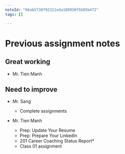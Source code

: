 ```yaml
---
noteId: "66ab5730f92311eda188938f5b85b472"
tags: []

---
```


# Previous assignment notes

## Great working

- Mr. Tien Manh

## Need to improve

- Mr. Sang
  - Complete assignments

- Mr. Tien Manh
  - Prep: Update Your Resume
  - Prep: Prepare Your LinkedIn
  - 201 Career Coaching Status Report*
  - Class 01 assignment
  